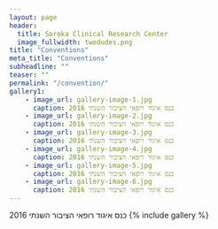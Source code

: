 ```yaml
---
layout: page
header:
  title: Soroka Clinical Research Center
  image_fullwidth: twodudes.png
title: "Conventions"
meta_title: "Conventions"
subheadline: ""
teaser: ""
permalink: "/convention/"
gallery1:
    - image_url: gallery-image-1.jpg
      caption: כנס איגוד רופאי הציבור השנתי 2016
    - image_url: gallery-image-2.jpg
      caption: כנס איגוד רופאי הציבור השנתי 2016
    - image_url: gallery-image-3.jpg
      caption: כנס איגוד רופאי הציבור השנתי 2016
    - image_url: gallery-image-4.jpg
      caption: כנס איגוד רופאי הציבור השנתי 2016
    - image_url: gallery-image-5.jpg
      caption: כנס איגוד רופאי הציבור השנתי 2016
    - image_url: gallery-image-6.jpg
      caption: כנס איגוד רופאי הציבור השנתי 2016
---
```


כנס איגוד רופאי הציבור השנתי 2016
{% include gallery %}
